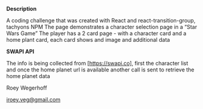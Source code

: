 **Description**

A coding challenge that was created with React and react-transition-group, tachyons NPM
The page demonstrates a character selection page in a “Star Wars Game”
The player has a 2 card page - with a character card and a home plant card, each card shows and image and additional data

**SWAPI API**

The info is being collected from [https://swapi.co], first the character list and once the home planet url is available another call is sent to retrieve the home planet data


Roey Wegerhoff

iroey.veg@gmail.com
